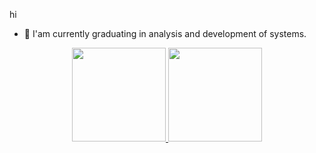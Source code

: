 hi

- 🌱 I'am currently graduating in analysis and development of systems.


<div align="center">
  <a href="https://github.com/guibedan">
  <img height="150em" left="1000px" src="https://github-readme-stats.vercel.app/api?username=guibedan&show_icons=true&theme=dark&include_all_commits=true&count_private=true"/>
  <img height="150em" src="https://github-readme-stats.vercel.app/api/top-langs/?username=guibedan&layout=compact&langs_count=7&theme=dark"/>
</div>
